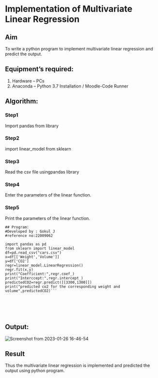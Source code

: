# Implementation of Multivariate Linear Regression
## Aim
To write a python program to implement multivariate linear regression and predict the output.
## Equipment’s required:
1.	Hardware – PCs
2.	Anaconda – Python 3.7 Installation / Moodle-Code Runner
## Algorithm:
### Step1
Import pandas from library

### Step2
import linear_model from sklearn

### Step3
Read the csv file usingpandas library


### Step4
Enter the parameters of the linear function.

### Step5
Print the parameters of the linear function.
```
## Program:
#Developed by : Gokul J
#reference no:22009062

import pandas as pd 
from sklearn import linear_model
df=pd.read_csv("cars.csv")
x=df[['Weight','Volume']]
y=df['CO2']
regr=linear_model.LinearRegression()
regr.fit(x,y)
print("Coefficient:",regr.coef_)
print("Interccept:",regr.intercept_)
predictedCO2=regr.predict([[3300,1300]])
print("predicted co2 for the corresponding weight and volume",predictedCO2)```






```
## Output:
![Screenshot from 2023-01-26 16-46-54](https://user-images.githubusercontent.com/121165938/214822844-2e7b3da1-e4b9-444f-a9c9-45819e2f6da0.png)





## Result
Thus the multivariate linear regression is implemented and predicted the output using python program.
